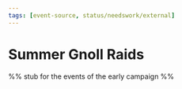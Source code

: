 ```yaml
---
tags: [event-source, status/needswork/external]
---
```


# Summer Gnoll Raids

%% stub for the events of the early campaign %%